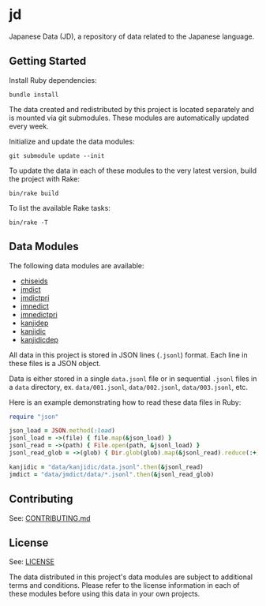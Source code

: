 # jd

Japanese Data (JD), a repository of data related to the Japanese language.

## Getting Started

Install Ruby dependencies:
```
bundle install
```

The data created and redistributed by this project is located separately and is
mounted via git submodules. These modules are automatically updated every week.

Initialize and update the data modules:
```
git submodule update --init
```

To update the data in each of these modules to the very latest version, build
the project with Rake:
```
bin/rake build
```

To list the available Rake tasks:
```
bin/rake -T
```

## Data Modules

The following data modules are available:
- [chiseids](https://gitlab.com/mrpudn/jd-chiseids)
- [jmdict](https://gitlab.com/mrpudn/jd-jmdict)
- [jmdictpri](https://gitlab.com/mrpudn/jd-jmdictpri)
- [jmnedict](https://gitlab.com/mrpudn/jd-jmnedict)
- [jmnedictpri](https://gitlab.com/mrpudn/jd-jmnedictpri)
- [kanjidep](https://gitlab.com/mrpudn/jd-kanjidep)
- [kanjidic](https://gitlab.com/mrpudn/jd-kanjidic)
- [kanjidicdep](https://gitlab.com/mrpudn/jd-kanjidicdep)

All data in this project is stored in JSON lines (`.jsonl`) format. Each line in
these files is a JSON object.

Data is either stored in a single `data.jsonl` file or in sequential `.jsonl`
files in a `data` directory, ex. `data/001.jsonl`, `data/002.jsonl`,
`data/003.jsonl`, etc.

Here is an example demonstrating how to read these data files in Ruby:
```rb
require "json"

json_load = JSON.method(:load)
jsonl_load = ->(file) { file.map(&json_load) }
jsonl_read = ->(path) { File.open(path, &jsonl_load) }
jsonl_read_glob = ->(glob) { Dir.glob(glob).map(&jsonl_read).reduce(:+) }

kanjidic = "data/kanjidic/data.jsonl".then(&jsonl_read)
jmdict = "data/jmdict/data/*.jsonl".then(&jsonl_read_glob)
```

## Contributing

See: [CONTRIBUTING.md](CONTRIBUTING.md)

## License

See: [LICENSE](LICENSE)

The data distributed in this project's data modules are subject to additional
terms and conditions. Please refer to the license information in each of these
modules before using this data in your own projects.
